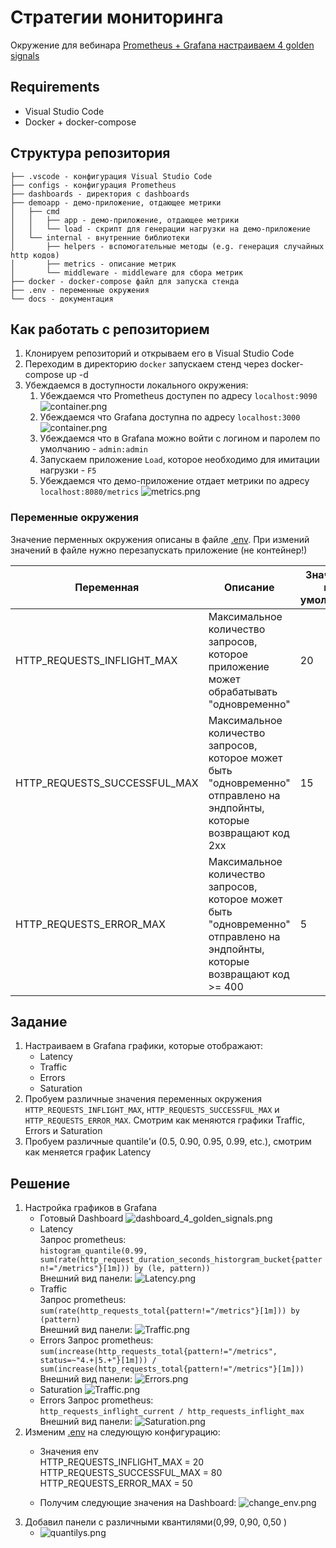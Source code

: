 # Стратегии мониторинга

Окружение для вебинара [Prometheus + Grafana настраиваем 4 golden signals](https://slurm.io/webinars/grafana)

## Requirements

- Visual Studio Code
- Docker + docker-compose

## Структура репозитория

```
├── .vscode - конфигурация Visual Studio Code
├── configs - конфигурация Prometheus
├── dashboards - директория с dashboards
├── demoapp - демо-приложение, отдающее метрики
│   ├── cmd
│   │   ├── app - демо-приложение, отдающее метрики
│   │   └── load - скрипт для генерации нагрузки на демо-приложение
│   └── internal - внутренние библиотеки
│       ├── helpers - вспомогательные методы (e.g. генерация случайных http кодов)
│       ├── metrics - описание метрик
│       └── middleware - middleware для сбора метрик
├── docker - docker-compose файл для запуска стенда
├── .env - переменные окружения
└── docs - документация
```

## Как работать с репозиторием

1. Клонируем репозиторий и открываем его в Visual Studio Code
2. Переходим в директорию `docker` запускаем стенд через docker-compose up -d
3. Убеждаемся в доступности локального окружения:
   1. Убеждаемся что Prometheus доступен по адресу `localhost:9090` ![container.png](docs/prom.png)
   2. Убеждаемся что Grafana доступна по адресу `localhost:3000` ![container.png](docs/grafana.png)
   3. Убеждаемся что в Grafana можно войти с логином и паролем по умолчанию - `admin:admin`
   4. Запускаем приложение `Load`, которое необходимо для имитации нагрузки - `F5`
   5. Убеждаемся что демо-приложение отдает метрики по адресу `localhost:8080/metrics` ![metrics.png](docs/metrics.png)

### Переменные окружения

Значение перменных окружения описаны в файле [.env](./.env). При измений значений в файле нужно перезапускать приложение (не контейнер!)

| Переменная                   | Описание                                                                               | Значение по умолчанию |
| -----------------------------| -------------------------------------------------------------------------------------- | --------------------- |
| HTTP_REQUESTS_INFLIGHT_MAX   | Максимальное количество запросов, которое приложение может обрабатывать "одновременно" | 20 |
| HTTP_REQUESTS_SUCCESSFUL_MAX | Максимальное количество запросов, которое может быть "одновременно" отправлено на эндпойнты, которые возвращают код 2xx | 15 |
| HTTP_REQUESTS_ERROR_MAX      | Максимальное количество запросов, которое может быть "одновременно" отправлено на эндпойнты, которые возвращают код >= 400 | 5 |

## Задание

1. Настраиваем в Grafana графики, которые отображают:
   - Latency
   - Traffic
   - Errors
   - Saturation
2. Пробуем различные значения переменных окружения `HTTP_REQUESTS_INFLIGHT_MAX`, `HTTP_REQUESTS_SUCCESSFUL_MAX` и `HTTP_REQUESTS_ERROR_MAX`. Смотрим как меняются графики Traffic, Errors и Saturation
3. Пробуем различные quantile'и (0.5, 0.90, 0.95, 0.99, etc.), смотрим как меняется график Latency

## Решение
1. Настройка графиков в Grafana  
   -  Готовый Dashboard
![dashboard_4_golden_signals.png](docs/dashboard_4_golden_signals.png)
   - Latency   
   Запрос prometheus:   
   `histogram_quantile(0.99,
   sum(rate(http_request_duration_seconds_historgram_bucket{pattern!="/metrics"}[1m]))
   by (le, pattern))
   `  
    Внешний вид панели:
    ![Latency.png](docs/latency.png)
   - Traffic   
   Запрос prometheus:   
   `sum(rate(http_requests_total{pattern!="/metrics"}[1m])) by (pattern)`  
    Внешний вид панели:
    ![Traffic.png](docs/traffic.png)
   - Errors
      Запрос prometheus:   
   `sum(increase(http_requests_total{pattern!="/metrics", status=~"4.+|5.+"}[1m])) / sum(increase(http_requests_total{pattern!="/metrics"}[1m]))`  
    Внешний вид панели:
    ![Errors.png](docs/errors.png)
   - Saturation
       ![Traffic.png](docs/traffic.png)
   - Errors
      Запрос prometheus:   
   `http_requests_inflight_current / http_requests_inflight_max`  
    Внешний вид панели:
    ![Saturation.png](docs/saturation.png)
2. Изменим [.env](./.env) на следующую конфигурацию:  
   - Значения env    
HTTP_REQUESTS_INFLIGHT_MAX = 20  
HTTP_REQUESTS_SUCCESSFUL_MAX = 80   
HTTP_REQUESTS_ERROR_MAX = 50  

   - Получим следующие значения на Dashboard:
![change_env.png](docs/change_env.png)
3. Добавил панели с различными квантилями(0,99, 0,90, 0,50 )
   -  ![quantilys.png](docs/quantilys.png)